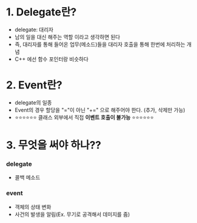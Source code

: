 # 1. Delegate란?
- delegate: 대리자
- 남의 일을 대신 해주는 역할 이라고 생각하면 된다
- 즉, 대리자를 통해 들어온 업무(메소드)들을 대리자 호출을 통해 한번에 처리하는 개념
- C++ 에선 함수 포인터랑 비슷하다


# 2. Event란?
- delegate의 일종
- Event의 경우 할당을 "="이 아닌 "+=" 으로 해주어야 한다. (추가, 삭제만 가능)
- ⭐⭐⭐⭐⭐⭐ 클래스 외부에서 직접 **이벤트 호출이 불가능** ⭐⭐⭐⭐⭐⭐


# 3. 무엇을 써야 하나??
### delegate
- 콜백 메소드

### event
- 객체의 상태 변화
- 사건의 발생을 알림(Ex. 무기로 공격해서 데미지를 줌)

